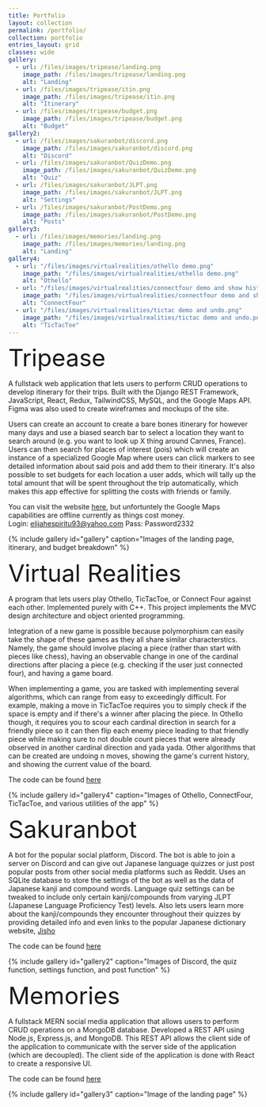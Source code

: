 ```yaml
---
title: Portfolio
layout: collection
permalink: /portfolio/
collection: portfolio
entries_layout: grid
classes: wide
gallery:
  - url: /files/images/tripease/landing.png
    image_path: /files/images/tripease/landing.png
    alt: "Landing"
  - url: /files/images/tripease/itin.png
    image_path: /files/images/tripease/itin.png
    alt: "Itinerary"
  - url: /files/images/tripease/budget.png
    image_path: /files/images/tripease/budget.png
    alt: "Budget"
gallery2:
  - url: /files/images/sakuranbot/discord.png
    image_path: /files/images/sakuranbot/discord.png
    alt: "Discord"
  - url: /files/images/sakuranbot/QuizDemo.png
    image_path: /files/images/sakuranbot/QuizDemo.png
    alt: "Quiz"
  - url: /files/images/sakuranbot/JLPT.png
    image_path: /files/images/sakuranbot/JLPT.png
    alt: "Settings"
  - url: /files/images/sakuranbot/PostDemo.png
    image_path: /files/images/sakuranbot/PostDemo.png
    alt: "Posts"
gallery3:
  - url: /files/images/memories/landing.png
    image_path: /files/images/memories/landing.png
    alt: "Landing"
gallery4:
  - url: "/files/images/virtualrealities/othello demo.png"
    image_path: "/files/images/virtualrealities/othello demo.png"
    alt: "Othello"
  - url: "/files/images/virtualrealities/connectfour demo and show history.png"
    image_path: "/files/images/virtualrealities/connectfour demo and show history.png"
    alt: "ConnectFour"
  - url: "/files/images/virtualrealities/tictac demo and undo.png"
    image_path: "/files/images/virtualrealities/tictac demo and undo.png"
    alt: "TicTacToe"
---
```


 <font size="15">Tripease</font> 

A fullstack web application that lets users to perform CRUD operations to develop itinerary for their trips. Built with the Django REST Framework, JavaScript, React, Redux, TailwindCSS, MySQL, and the Google Maps API. Figma was also used to create wireframes and mockups of the site. 

 Users can create an account to create a bare bones itinerary for however many days and use a biased search bar to select a location they want to search around (e.g. you want to look up X thing around Cannes, France). Users can then search for places of interest (pois) which will create an instance of a specialized Google Map where users can click markers to see detailed information about said pois and add them to their itinerary. It's also possible to set budgets for each location a user adds, which will tally up the total amount that will be spent throughout the trip automatically, which makes this app effective for splitting the costs with friends or family.

You can visit the website [here](https://github.com/johnmarion1126/Tripease), but unfortuntely the Google Maps capabilities are offline currently as things cost money.  
Login: elijahespiritu93@yahoo.com Pass: Password2332

{% include gallery id="gallery" caption="Images of the landing page, itinerary, and budget breakdown" %}

<font size="15">Virtual Realities</font> 


A program that lets users play Othello, TicTacToe, or Connect Four against each other. Implemented purely with C++. This project implements the MVC design architecture and object oriented programming.

Integration of a new game is possible because polymorphism can easily take the shape of these games as they all share similar characterstics. Namely, the game should involve placing a piece (rather than start with pieces like chess), having an observable change in one of the cardinal directions after placing a piece (e.g. checking if the user just connected four), and having a game board.

When implementing a game, you are tasked with implementing several algorithms, which can range from easy to exceedingly difficult. For example, making a move in TicTacToe requires you to simply check if the space is empty and if there's a winner after placing the piece. In Othello though, it requires you to scour each cardinal direction in search for a friendly piece so it can then flip each enemy piece leading to that friendly piece while making sure to not double count pieces that were already observed in another cardinal direction and yada yada. Other algorithms that can be created are undoing n moves, showing the game's current history, and showing the current value of the board.

The code can be found [here](https://github.com/Xronier/CECS-282/tree/master/VirtualRealities/VirtualRealities)

{% include gallery id="gallery4" caption="Images of Othello, ConnectFour, TicTacToe, and various utilities of the app" %}

<font size="15">Sakuranbot</font> 

A bot for the popular social platform, Discord. The bot is able to join a server on Discord and can give out Japanese language quizzes or just post popular posts from other social media platforms such as Reddit. Uses an SQLite database to store the settings of the bot as well as the data of Japanese kanji and compound words. Language quiz settings can be tweaked to include only certain kanji/compounds from varying JLPT (Japanese Language Proficiency Test) levels. Also lets users learn more about the kanji/compounds they encounter throughout their quizzes by providing detailed info and even links to the popular Japanese dictionary website, [Jisho](https://jisho.org/)

The code can be found [here](https://github.com/Xronier/Sakuranbot)

{% include gallery id="gallery2" caption="Images of Discord, the quiz function, settings function, and post function" %}

<font size="15">Memories</font> 

A fullstack MERN social media application that allows users to perform CRUD operations on a MongoDB database. Developed a REST API using Node.js, Express.js, and MongoDB. This REST API allows the client side of the application to communicate with the server side of the application (which are decoupled). The client side of the application is done with React to create a responsive UI.

The code can be found [here](https://github.com/Xronier/memories_project)

{% include gallery id="gallery3" caption="Image of the landing page" %}
